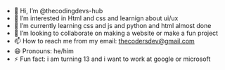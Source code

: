 - 👋 Hi, I’m @thecodingdevs-hub
- 👀 I’m interested in Html and css and learnign about ui/ux
- 🌱 I’m currently learning css and js and python and html almost done
- 💞️ I’m looking to collaborate on making a website or make a fun project
- 📫 How to reach me from my email: thecodersdev@gmail.com
- 😄 Pronouns: he/him
- ⚡ Fun fact: i am turning 13 and i want to work at google or microsoft

<!---
thecodingdevs-hub/thecodingdevs-hub is a ✨ special ✨ repository because its `README.md` (this file) appears on your GitHub profile.
You can click the Preview link to take a look at your changes.
--->
